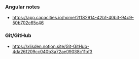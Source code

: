 ### Angular notes
- https://app.capacities.io/home/2f182914-42b1-40b3-94c9-50b702c65c46
### Git/GitHub
- https://xlisden.notion.site/Git-GitHub-4da26f209cc040b3a72ae09038c11bf3
